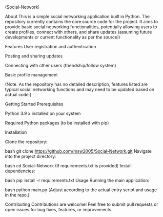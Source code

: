(Social-Network)


About
This is a simple social networking application built in Python. The repository currently contains the core source code for the project. It aims to provide basic social networking functionalities, potentially allowing users to create profiles, connect with others, and share updates (assuming future developments or current functionality as per the source)\


Features
User registration and authentication

Posting and sharing updates


Connecting with other users (friendship/follow system)

Basic profile management

(Note: As the repository has no detailed description, features listed are typical social networking functions and may need to be updated based on actual code.)

Getting Started
Prerequisites

Python 3.9 x installed on your system

Required Python packages (to be installed with pip)

Installation

Clone the repository:

bash
git clone https://github.com/msw2005/Social-Network.git
Navigate into the project directory:

bash
cd Social-Network
(If requirements.txt is provided) Install dependencies:

bash
pip install -r requirements.txt
Usage
Running the main application:

bash
python main.py
(Adjust according to the actual entry script and usage in the repo.)

Contributing
Contributions are welcome! Feel free to submit pull requests or open issues for bug fixes, features, or improvements.
